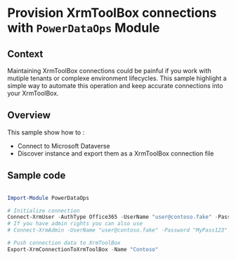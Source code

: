 # Provision XrmToolBox connections with `PowerDataOps` Module

## Context

Maintaining XrmToolBox connections could be painful if you work with mutiple tenants or complexe environment lifecycles.
This sample highlight a simple way to automate this operation and keep accurate connections into your XrmToolBox.

## Overview

This sample show how to :

- Connect to Microsoft Dataverse
- Discover instance and export them as a XrmToolBox connection file

## Sample code

```Powershell

Import-Module PowerDataOps

# Initialize connection
Connect-XrmUser -AuthType Office365 -UserName "user@contoso.fake" -Password "MyPass123"
# If you have admin rights you can also use
# Connect-XrmAdmin -UserName "user@contoso.fake" -Password "MyPass123"

# Push connection data to XrmToolBox
Export-XrmConnectionToXrmToolBox -Name "Contoso"

```
